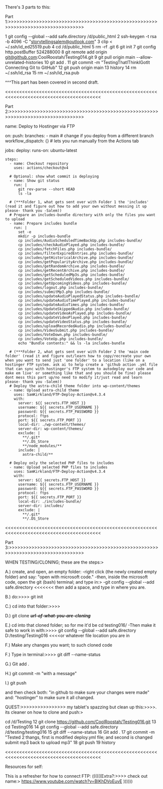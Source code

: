 There's 3 parts to this:

Part 1:>>>>>>>>>>>>>>>>>>>>>>>>>>>>>>>>>>>>>>>>>>>>>>>>>>>>>>>>>>>>>>>>>>>>>>>>>>>>>>>>>

1  git config --global --add safe.directory /d/public_html
   2  ssh-keygen -t rsa -b 4096 -C "storytellingsalem@outlook.com"
   3  clip < ~/.ssh/id_ed25519.pub
   4  cd /d/public_html
   5  rm -rf .git
   6  git init
   7  git config http.postBuffer 524288000
   8  git remote add origin git@github.com:CoolRoostah/Testing014.git
   9  git pull origin main --allow-unrelated-histories
   10  git add .
   11  git commit -m "TestingThatIThinkIGotIt Connecting Git to GitHub"
   12  git push origin main
   13  history
   14  rm ~/.ssh/id_rsa
   15  rm ~/.ssh/id_rsa.pub
     



^^^This part has been covered in second draft.



<<<<<<<<<<<<<<<<<<<<<<<<<<<<<<<<<<<<<<<<<<<<<<<<<<<<<<<<<<<<<<<<<<<<<<<<<<<<<<<<<<<<<<<<

Part 2:>>>>>>>>>>>>>>>>>>>>>>>>>>>>>>>>>>>>>>>>>>>>>>>>>>>>>>>>>>>>>>>>>>>>>>>>>>>>>>>>>





name: Deploy to Hostinger via FTP

on:
  push:
    branches:
      - main    # change if you deploy from a different branch
  workflow_dispatch: {}  # lets you run manually from the Actions tab

jobs:
  deploy:
    runs-on: ubuntu-latest

    steps:
      - name: Checkout repository
        uses: actions/checkout@v4

      # Optional: show what commit is deploying
      - name: Show git status
        run: |
          git rev-parse --short HEAD
          ls -la

      # (***Folder 1, what gets sent over with Folder 1 the 'includes' (read it and figure out how to add your own without messing it up please- thank you -Salem)) 
      # Prepare an includes-bundle directory with only the files you want to upload
      - name: Prepare includes bundle
        run: |
          set -e
          mkdir -p includes-bundle
          cp includes/AudioScheduledTimeBackUp.php includes-bundle/
          cp includes/checkAudioPlayed.php includes-bundle/
          cp includes/fetchFiles.php includes-bundle/
          cp includes/filterExpiredEntries.php includes-bundle/
          cp includes/getHistoricalArchive.php includes-bundle/
          cp includes/getPopularityArchive.php includes-bundle/
          cp includes/getRandomArchive.php includes-bundle/
          cp includes/getRecentArchive.php includes-bundle/
          cp includes/getScheduledMp3s.php includes-bundle/
          cp includes/getScheduledVideos.php includes-bundle/
          cp includes/getUpcomingVideos.php includes-bundle/
          cp includes/logout.php includes-bundle/
          cp includes/submitMp3.php includes-bundle/
          cp includes/updateAudioPlayedStatus.php includes-bundle/
          cp includes/updateAudioTimePlayed.php includes-bundle/
          cp includes/updateAudioTimes.php includes-bundle/
          cp includes/UpdateSkippedAudio.php includes-bundle/
          cp includes/updateVideoAsPlayed.php includes-bundle/
          cp includes/updateVideoPlayed.php includes-bundle/
          cp includes/updateVideoStatus.php includes-bundle/
          cp includes/uploadRecordedAudio.php includes-bundle/
          cp includes/VideoSubmit.php includes-bundle/
          cp includes/VoteDown.php includes-bundle/
          cp includes/VoteUp.php includes-bundle/
          echo "Bundle contents:" && ls -la includes-bundle

      # (***Folder 2, what gets sent over with Folder 2 the 'main code folder' (read it and figure out/learn how to copy/recreate your own when you want to send just 'one folder' to a location (like on a hostinger FTP system. ask ai to help create a 'github action .yml file that can sync with hostinger's FTP system to autodeploy our code and make em live' or something like that and you should be fine) please dont mess this part up/no need to modify it/just read and learn please- thank you -Salem)) 
      # Deploy the astra-child theme folder into wp-content/themes
      - name: Upload astra-child theme
        uses: SamKirkland/FTP-Deploy-Action@v4.3.4
        with:
          server: ${{ secrets.FTP_HOST }}
          username: ${{ secrets.FTP_USERNAME }}
          password: ${{ secrets.FTP_PASSWORD }}
          protocol: ftps
          port: ${{ secrets.FTP_PORT }}
          local-dir: ./wp-content/themes/
          server-dir: wp-content/themes/
          exclude: |
            **/.git*
            **/.DS_Store
            **/node_modules/**
          include: |
            astra-child/**

      # Deploy only the selected PHP files to includes
      - name: Upload selected PHP files to includes
        uses: SamKirkland/FTP-Deploy-Action@v4.3.4
        with:
          server: ${{ secrets.FTP_HOST }}
          username: ${{ secrets.FTP_USERNAME }}
          password: ${{ secrets.FTP_PASSWORD }}
          protocol: ftps
          port: ${{ secrets.FTP_PORT }}
          local-dir: ./includes-bundle/
          server-dir: includes/
          exclude: |
            **/.git*
            **/.DS_Store



<<<<<<<<<<<<<<<<<<<<<<<<<<<<<<<<<<<<<<<<<<<<<<<<<<<<<<<<<<<<<<<<<<<<<<<<<<<<<<<<<<<<<<<<

Part 3:>>>>>>>>>>>>>>>>>>>>>>>>>>>>>>>>>>>>>>>>>>>>>>>>>>>>>>>>>>>>>>>>>>>>>>>>>>>>>>>>>

WHEN TESTING/CLONING; these are the steps:>


A.) create, 
	and open, an empty folder:
		-right click (the newly created empty folder) and say: "open with microsoft code."
			-then, inside the microsoft code, open the git (bash) terminal; and type in:>
		-git config --global --add safe.directory <<<<<<< then add a space, and type in where you are.

B.) do:>>>> git init 

C.) cd into that folder:>>>>

D.) git clone _____url-of-what-you-are-cloning_____

E.) cd into that cloned folder; so for me it'd be cd testing016/
	-Then make it safe to work in with:>>>> git config --global --add safe.directory D:/testing/Testing016 <<<<or whatever file location you are in

F.) Make any changes you want; to such cloned code

F.) Type in terminal:>>>> git diff --name-status

G.) Git add .

H.) git commit -m "with a message"

I.) git push

and then check both: "in github to make sure your changes were made" 
and: "hostinger" to make sure it all changed.





QUEST:>>>>>>>>>>>>>>>> my tablet's spazzing but clean up this:>>>>. its cleaner on how to clone and push:>

cd /d/Testing
   12  git clone https://github.com/CoolRoostah/Testing016.git
   13  cd Testing016
   14  git config --global --add safe.directory /d/testing/testing016
   15  git diff --name-status
   16  Git add .
   17  git commit -m "Tested 2 thangs, first is modified deploy.yml file; and second is changed submit mp3 back to upload mp3"
   18  git push
   19  history

<<<<<<<<<<<<<<<<<<<<<<<<<<<<<<<<<<<<<<<<<<<<<<<<<<<<<<<<<<<<<<<<<<<<<<<<<<<<<<<<<<<<<<<<











Resources for self:

This is a refresher for how to connect FTP:
((((((Extra?:>>>> check out name:> https://www.youtube.com/watch?v=BIKhDVoEuvE ))))))
